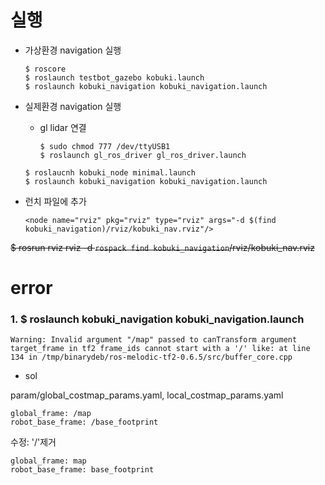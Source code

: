 # 실행

* 가상환경 navigation 실행
    ```
    $ roscore
    $ roslaunch testbot_gazebo kobuki.launch
    $ roslaunch kobuki_navigation kobuki_navigation.launch
    ```


* 실제환경 navigation 실행
    * gl lidar 연결
        ```
        $ sudo chmod 777 /dev/ttyUSB1
        $ roslaunch gl_ros_driver gl_ros_driver.launch
        ```
    ```
    $ roslaucnh kobuki_node minimal.launch
    $ roslaunch kobuki_navigation kobuki_navigation.launch
    ```
    
* 런치 파일에 추가
    ```
    <node name="rviz" pkg="rviz" type="rviz" args="-d $(find kobuki_navigation)/rviz/kobuki_nav.rviz"/>
    ```

~~$ rosrun rviz rviz -d `rospack find kobuki_navigation`/rviz/kobuki_nav.rviz~~


# error

### 1. $ roslaunch kobuki_navigation kobuki_navigation.launch

    Warning: Invalid argument "/map" passed to canTransform argument target_frame in tf2 frame_ids cannot start with a '/' like: at line 134 in /tmp/binarydeb/ros-melodic-tf2-0.6.5/src/buffer_core.cpp

* sol

param/global_costmap_params.yaml, local_costmap_params.yaml

    global_frame: /map
    robot_base_frame: /base_footprint 

수정: '/'제거

    global_frame: map
    robot_base_frame: base_footprint

